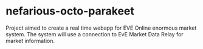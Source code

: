 # nefarious-octo-parakeet

Project aimed to create a real time webapp for EVE Online enormous market system. The system will use a connection to EvE Market
Data Relay for market information.

